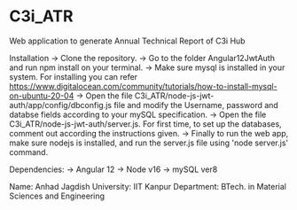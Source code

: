 # C3i_ATR
Web application to generate Annual Technical Report of C3i Hub

Installation
-> Clone the repository.
-> Go to the folder Angular12JwtAuth and run npm install on your terminal.
-> Make sure mysql is installed in your system. For installing you can refer https://www.digitalocean.com/community/tutorials/how-to-install-mysql-on-ubuntu-20-04
-> Open the file C3i_ATR/node-js-jwt-auth/app/config/dbconfig.js file and modify the Username, password and databse fields according to your mySQL specification.
-> Open the file C3i_ATR/node-js-jwt-auth/server.js. For first time, to set up the databases, comment out according the instructions given.
-> Finally to run the web app, make sure nodejs is installed, and run the server.js file using 'node server.js' command.

Dependencies:
-> Angular 12
-> Node v16
-> mySQL ver8

Name: Anhad Jagdish
University: IIT Kanpur
Department: BTech. in Material Sciences and Engineering
